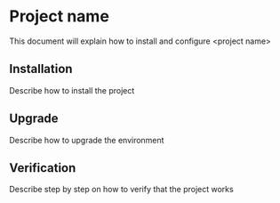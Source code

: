 # Project name

This document will explain how to install and configure \<project name>

## Installation

Describe how to install the project

## Upgrade

Describe how to upgrade the environment

## Verification

Describe step by step on how to verify that the project works
